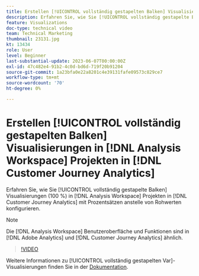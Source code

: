 ```yaml
---
title: Erstellen [!UICONTROL vollständig gestapelten Balken] Visualisierungen in  [!DNL Analysis Workspace]  Projekten
description: Erfahren Sie, wie Sie [!UICONTROL vollständig gestapelte Balken] Visualisierungen in Projekten in  [!DNL Customer Journey Analytics] konfigurieren, die Prozentsätze  [!DNL Analysis Workspace]  Rohwerte verwenden.
feature: Visualizations
doc-type: technical video
team: Technical Marketing
thumbnail: 23131.jpg
kt: 13434
role: User
level: Beginner
last-substantial-update: 2023-06-07T00:00:00Z
exl-id: 47c482e4-91b2-4c0d-bd6d-719f20b91204
source-git-commit: 1a23bfa0e22a8201c4e39131fafe09573c829ce7
workflow-type: tm+mt
source-wordcount: '70'
ht-degree: 0%

---
```


# Erstellen [!UICONTROL vollständig gestapelten Balken] Visualisierungen in [!DNL Analysis Workspace] Projekten in [!DNL Customer Journey Analytics]

Erfahren Sie, wie Sie [!UICONTROL vollständig gestapelte Balken] Visualisierungen (100 %) in [!DNL Analysis Workspace] Projekten in [!DNL Customer Journey Analytics] mit Prozentsätzen anstelle von Rohwerten konfigurieren.

>[!NOTE]
>
>Die [!DNL Analysis Workspace] Benutzeroberfläche und Funktionen sind in [!DNL Adobe Analytics] und [!DNL Customer Journey Analytics] ähnlich.

>[!VIDEO](https://video.tv.adobe.com/v/23131/?quality=12&learn=on)

Weitere Informationen zu [!UICONTROL vollständig gestapelten Var]-Visualisierungen finden Sie in der [Dokumentation](https://experienceleague.adobe.com/docs/analytics-platform/using/cja-workspace/visualizations/bar.html?lang=de).
